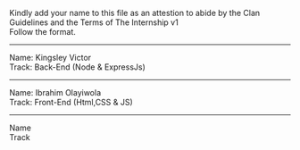 Kindly add your name to this file as an attestion to abide by the Clan Guidelines and the Terms of The Internship v1
<br/> Follow the format.<br/> 
___
Name: Kingsley Victor <br/>
Track: Back-End (Node & ExpressJs)
___
Name: Ibrahim Olayiwola <br/>
Track: Front-End (Html,CSS & JS)
___
Name <br/>
Track
